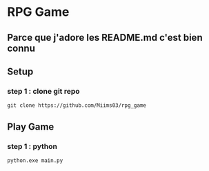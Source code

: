# RPG Game

## Parce que j'adore les README.md c'est bien connu

## Setup

### step 1 : clone git repo

```shell
git clone https://github.com/Miims03/rpg_game
```

## Play Game

### step 1 : python

```shell
python.exe main.py
```
